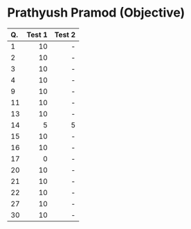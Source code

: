 Prathyush Pramod (Objective)
============================
|Q.  |Test 1|Test 2|
|:---|-----:|-----:|
|1   |10    |-     |
|2   |10    |-     |
|3   |10    |-     |
|4   |10    |-     |
|9   |10    |-     |
|11  |10    |-     |
|13  |10    |-     |
|14  |5     |5     |
|15  |10    |-     |
|16  |10    |-     |
|17  |0     |-     |
|20  |10    |-     |
|21  |10    |-     |
|22  |10    |-     |
|27  |10    |-     |
|30  |10    |-     |